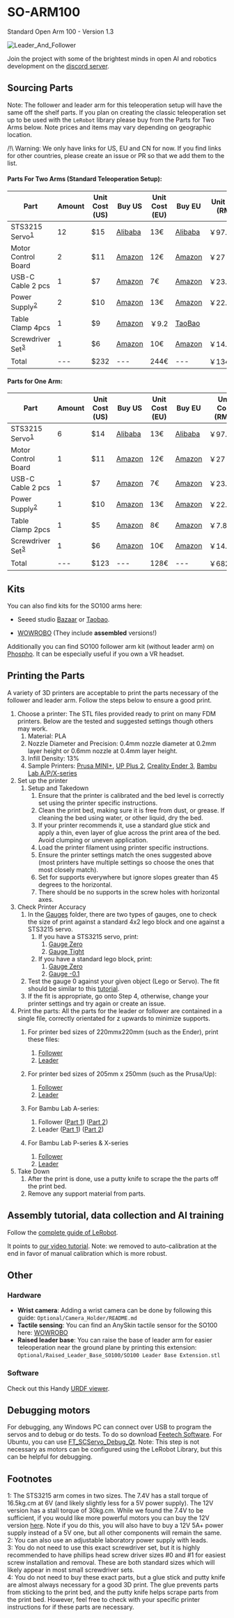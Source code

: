 # SO-ARM100
Standard Open Arm 100 - Version 1.3

![Leader_And_Follower](./media/Leader_And_Follower.jpg)

Join the project with some of the brightest minds in open AI and robotics development on the [discord server](https://discord.gg/ggrqhPTsMe).

## Sourcing Parts
Note: The follower and leader arm for this teleoperation setup will have the same off the shelf parts. If you plan on creating the classic teleoperation set up to be used with the `LeRobot` library please buy from the Parts for Two Arms below. Note prices and items may vary depending on geographic location.

/!\ Warning: We only have links for US, EU and CN for now. If you find links for other countries, please create an issue or PR so that we add them to the list.

#### Parts For Two Arms (Standard Teleoperation Setup):
| Part | Amount | Unit Cost (US) | Buy US | Unit Cost (EU) | Buy EU | Unit Cost (RMB) | Buy CN |
|---|---|---|---|---|---|---|---|
| STS3215 Servo<sup>[1](#myfootnote1)</sup> | 12 | $15 | [Alibaba](https://www.alibaba.com/product-detail/6PCS-7-4V-STS3215-Servos-for_1600523509006.html) | 13€ | [Alibaba](https://www.alibaba.com/product-detail/6PCS-7-4V-STS3215-Servos-for_1600523509006.html) | ￥97.72 | [TaoBao](https://item.taobao.com/item.htm?id=712179366565&skuId=5268252241438) |
| Motor Control Board | 2 | $11 | [Amazon](https://www.amazon.com/Waveshare-Integrates-Control-Circuit-Supports/dp/B0CTMM4LWK/) | 12€ | [Amazon](https://www.amazon.fr/-/en/dp/B0CJ6TP3TP/)| ￥27 | [TaoBao](https://detail.tmall.com/item.htm?id=738817173460&skuId=5096283384143) |
| USB-C Cable 2 pcs | 1 | $7 | [Amazon](https://www.amazon.com/Charging-etguuds-Charger-Braided-Compatible/dp/B0B8NWLLW2/?th=1) | 7€ | [Amazon](https://www.amazon.fr/dp/B07BNF842T/) | ￥23.9*2 | [TaoBao](https://detail.tmall.com/item.htm?id=44425281296&skuId=5611379016222) |
| Power Supply<sup>[2](#myfootnote2)</sup> | 2 | $10 | [Amazon](https://www.amazon.com/Facmogu-Switching-Transformer-Compatible-5-5x2-1mm/dp/B087LY41PV/) | 13€ | [Amazon](https://www.amazon.fr/-/en/dp/B01HRR9GY4/) | ￥22.31 | [TaoBao](https://item.taobao.com/item.htm?id=544824248494&skuId=4974994129990) |
| Table Clamp 4pcs | 1 | $9 | [Amazon](https://www.amazon.com/TAODAN-Trigger-Ratchet-Woodworking-Processes/dp/B0DJNXF8WH?rps=1&sr=1-18)| ￥9.2 | [TaoBao](https://detail.tmall.com/item.htm?id=801399113134&skuId=5633627126649) |
| Screwdriver Set<sup>[3](#myfootnote3)</sup> | 1 | $6 | [Amazon](https://www.amazon.com/Precision-Phillips-Screwdriver-Electronics-Computer/dp/B0DB227RTH) | 10€ | [Amazon](https://www.amazon.fr/dp/B08ZXVMVYD/) | ￥14.9 | [TaoBao](https://detail.tmall.com/item.htm?id=675684600845&skuId=4856851392176) |
| Total |---| $232 |---| 244€ |---|￥1343.16|---|

#### Parts for One Arm:
| Part | Amount | Unit Cost (US) | Buy US | Unit Cost (EU) | Buy EU | Unit Cost (RMB) | Buy CN |
|---|---|---|---|---|---|---|---|
| STS3215 Servo<sup>[1](#myfootnote1)</sup> | 6 | $14 | [Alibaba](https://www.alibaba.com/product-detail/Top-Seller-Low-Cost-Feetech-STS3215_1600999461525.html?spm=a2747.product_manager.0.0.11be71d2ARQb82) | 13€ | [Alibaba](https://www.alibaba.com/product-detail/Top-Seller-Low-Cost-Feetech-STS3215_1600999461525.html?spm=a2747.product_manager.0.0.11be71d2ARQb82) | ￥97.72 | [TaoBao](https://item.taobao.com/item.htm?id=712179366565&skuId=5268252241438) |
| Motor Control Board | 1 | $11 | [Amazon](https://www.amazon.com/Waveshare-Integrates-Control-Circuit-Supports/dp/B0CTMM4LWK/) | 12€ | [Amazon](https://www.amazon.fr/-/en/dp/B0CJ6TP3TP/)| ￥27 | [TaoBao](https://detail.tmall.com/item.htm?id=738817173460&skuId=5096283384143) |
| USB-C Cable 2 pcs | 1 | $7 | [Amazon](https://www.amazon.com/Charging-etguuds-Charger-Braided-Compatible/dp/B0B8NWLLW2/?th=1) | 7€ | [Amazon](https://www.amazon.fr/dp/B07BNF842T/) | ￥23.9 | [TaoBao](https://detail.tmall.com/item.htm?id=44425281296&skuId=5611379016222) |
| Power Supply<sup>[2](#myfootnote2)</sup> | 1 | $10 | [Amazon](https://www.amazon.com/Facmogu-Switching-Transformer-Compatible-5-5x2-1mm/dp/B087LY41PV/) | 13€ | [Amazon](https://www.amazon.fr/-/en/dp/B01HRR9GY4/) | ￥22.31 | [TaoBao](https://item.taobao.com/item.htm?id=544824248494&skuId=4974994129990) |
| Table Clamp 2pcs | 1 | $5 | [Amazon](https://www.amazon.com/Mr-Pen-Carpenter-Clamp-6inch/dp/B092L925J4/) | 8€ | [Amazon](https://www.amazon.fr/-/en/dp/B08HZ1QRBF/)| ￥7.8 | [TaoBao](https://detail.tmall.com/item.htm?id=738636473238&skuId=5505939904942) |
| Screwdriver Set<sup>[3](#myfootnote3)</sup> | 1 | $6 | [Amazon](https://www.amazon.com/Precision-Phillips-Screwdriver-Electronics-Computer/dp/B0DB227RTH) | 10€ | [Amazon](https://www.amazon.fr/dp/B08ZXVMVYD/) | ￥14.9 | [TaoBao](https://detail.tmall.com/item.htm?id=675684600845&skuId=4856851392176) |
| Total |---| $123 |---| 128€ |---|￥682.23|---|

## Kits
You can also find kits for the SO100 arms here:
- Seeed studio [Bazaar](https://www.seeedstudio.com/SO-ARM100-3D-printed-Enclosure-p-6409.html) or [Taobao](https://item.taobao.com/item.htm?id=878010637397&skuId=5915703371829&spm=a213gs.v2success.0.0.4cbf4831mkqWLn).

- [WOWROBO](https://shop.wowrobo.com/products/so-arm100-diy-kit-assembled-version) (They include **assembled** versions!)

Additionally you can find SO100 follower arm kit (without leader arm) on [Phospho](https://robots.phospho.ai). It can be especially useful if you own a VR headset.

## Printing the Parts
A variety of 3D printers are acceptable to print the parts necessary of the follower and leader arm. Follow the steps below to ensure a good print.

1. Choose a printer: The STL files provided ready to print on many FDM printers. Below are the tested and suggested settings though others may work.
   1. Material: PLA
   2. Nozzle Diameter and Precision: 0.4mm nozzle diameter at 0.2mm layer height or 0.6mm nozzle at 0.4mm layer height.
   3. Infill Density: 13%
   4. Sample Printers: [Prusa MINI+](https://www.prusa3d.com/product/original-prusa-mini-semi-assembled-3d-printer-4/), [UP Plus 2](https://shop.tiertime.com/product/tiertime-up-plus-2-3d-printer/), [Creality Ender 3](https://www.amazon.com/Comgrow-Creality-Ender-Aluminum-220x220x250mm/dp/B07BR3F9N6/), [Bambu Lab A/P/X-series](https://bambulab.com)
2. Set up the printer
   1. Setup and Takedown
      1. Ensure that the printer is calibrated and the bed level is correctly set using the printer specific instructions.
      2. Clean the print bed, making sure it is free from dust, or grease. If cleaning the bed using water, or other liquid, dry the bed.
      3. If your printer recommends it, use a standard glue stick and apply a thin, even layer of glue across the print area of the bed. Avoid clumping or uneven application.
      4. Load the printer filament using printer specific instructions.
      5. Ensure the printer settings match the ones suggested above (most printers have multiple settings so choose the ones that most closely match).
      6. Set for supports everywhere but ignore slopes greater than 45 degrees to the horizontal.
      7. There should be no supports in the screw holes with horizontal axes.
3. Check Printer Accuracy
   1.  In the [Gauges](/stl_files_for_3dprinting/Gauges) folder, there are two types of gauges, one to check the size of print against a standard 4x2 lego block and one against a STS3215 servo. 
       1.  If you have a STS3215 servo, print: 
           1. [Gauge Zero](/stl_files_for_3dprinting/Gauges/Gauge_0.STL)
           2. [Gauge Tight](/stl_files_for_3dprinting/Gauges/Gauge_tight_1.STL)
       2.  If you have a standard lego block, print:
           1. [Gauge Zero](/stl_files_for_3dprinting/Gauges/Lego_Size_Test_02_zero.STL)
           2. [Gauge -0.1](/stl_files_for_3dprinting/Gauges/Lego_Size_Test_02_minuspoint1.STL)
   2.  Test the gauge 0 against your given object (Lego or Servo). The fit should be similar to this [tutorial](https://youtu.be/dss8E3DG2rA).
   3.  If the fit is appropriate, go onto Step 4, otherwise, change your printer settings and try again or create an issue.
4. Print the parts: All the parts for the leader or follower are contained in a single file, correctly orientated for z upwards to minimize supports.
   1. For printer bed sizes of 220mmx220mm (such as the Ender), print these files:
      1. [Follower](/stl_files_for_3dprinting/Follower/Print_Follower_SO_ARM100_08k_Ender.STL)
      2. [Leader](/stl_files_for_3dprinting/Leader/Print_Leader_SO_ARM100_08k_Ender.STL)
   2. For printer bed sizes of 205mm x 250mm (such as the Prusa/Up):
      1. [Follower](/stl_files_for_3dprinting/Follower/Print_Follower_SO_ARM100_08k_UP_Prusa.STL)
      2. [Leader](/stl_files_for_3dprinting/Leader/Print_Leader_SO_ARM100_08k_UP_Prusa.STL)
   3. For Bambu Lab A-series:
      1. Follower ([Part 1](/stl_files_for_3dprinting/Follower/Print_Follower_SO_ARM100_08k_UP_BambuLabA1Mini_part1.STL)) ([Part 2](/stl_files_for_3dprinting/Follower/Print_Follower_SO_ARM100_08k_UP_BambuLabA1Mini_part2.STL))
      2. Leader ([Part 1](/stl_files_for_3dprinting/Leader/Print_Leader_SO_ARM100_08k_UP_BambuLabA1Mini_part1.stl)) ([Part 2](/stl_files_for_3dprinting/Leader/Print_Leader_SO_ARM100_08k_UP_BambuLabA1Mini_part2.stl))
  
   4. For Bambu Lab P-series & X-series
      1. [Follower](/stl_files_for_3dprinting/Follower/Print_Follower_Bambu_P1P.3mf)
      2. [Leader](/stl_files_for_3dprinting/Leader/Print_Leader_Bambu_P1P.3mf)
5. Take Down
   1. After the print is done, use a putty knife to scrape the the parts off the print bed.
   2. Remove any support material from parts.


## Assembly tutorial, data collection and AI training
Follow the [complete guide of LeRobot](https://github.com/huggingface/lerobot/blob/main/examples/10_use_so100.md).

It points to [our video tutorial](https://www.youtube.com/watch?v=FioA2oeFZ5I&ab_channel=HuggingFace). 
Note: we removed to auto-calibration at the end in favor of manual calibration which is more robust.

## Other
### Hardware
- **Wrist camera**: Adding a wrist camera can be done by following this guide: `Optional/Camera_Holder/README.md`
- **Tactile sensing**: You can find an AnySkin tactile sensor for the SO100 here: [WOWROBO](https://shop.wowrobo.com/products/enhanced-anyskin-premium-crafted-editionwowskin)
- **Raised leader base**: You can raise the base of leader arm for easier teleoperation near the ground plane by printing this extension: `Optional/Raised_Leader_Base_SO100/SO100 Leader Base Extension.stl`

### Software
Check out this Handy [URDF viewer](https://gkjohnson.github.io/urdf-loaders/).

## Debugging motors
For debugging, any Windows PC can connect over USB to program the servos and to debug or do tests. To do so download [Feetech Software](https://www.feetechrc.com/software.html). For Ubuntu, you can use [FT_SCServo_Debug_Qt](https://github.com/Kotakku/FT_SCServo_Debug_Qt). Note: This step is not necessary as motors can be configured using the LeRobot Library, but this can be helpful for debugging. 

## Footnotes
<a name="myfootnote1">1</a>: The STS3215 arm comes in two sizes. The 7.4V has a stall torque of 16.5kg.cm at 6V (and likely slightly less for a 5V power supply). The 12V version has a stall torque of 30kg.cm. While we found the 7.4V to be sufficient, if you would like more powerful motors you can buy the 12V version [here](https://www.alibaba.com/product-detail/6PCS-12V-30KG-STS3215-High-Torque_1601216757543.html). Note if you do this, you will also have to buy a 12V 5A+ power supply instead of a 5V one, but all other components will remain the same.\
<a name="myfootnote2">2</a>: You can also use an adjustable laboratory power supply with leads.\
<a name="myfootnote3">3</a>: You do not need to use this exact screwdriver set, but it is highly recommended to have phillips head screw driver sizes #0 and #1 for easiest screw installation and removal. These are both standard sizes which will likely appear in most small screwdriver sets.\
<a name="myfootnote4">4</a>: You do not need to buy these exact parts, but a glue stick and putty knife are almost always necessary for a good 3D print. The glue prevents parts from sticking to the print bed, and the putty knife helps scrape parts from the print bed. However, feel free to check with your specific printer instructions for if these parts are necessary.
